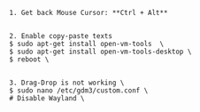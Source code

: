 	1. Get back Mouse Cursor: **Ctrl + Alt** 

 
	2. Enable copy-paste texts
	$ sudo apt-get install open-vm-tools  \
	$ sudo apt-get install open-vm-tools-desktop \
	$ reboot \

 
	3. Drag-Drop is not working \
	$ sudo nano /etc/gdm3/custom.conf \
	# Disable Wayland \

